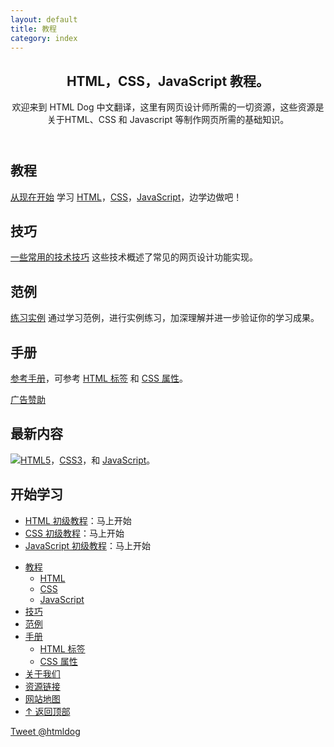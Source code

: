 ```yaml
---
layout: default
title: 教程
category: index
---
```

<article>
<header>
  <div id="flowerbreak" class="flowernum2 flowerextra"></div>
  <h1>HTML，CSS，JavaScript 教程。</h1>
  <p>欢迎来到 HTML Dog 中文翻译，这里有网页设计师所需的一切资源，这些资源是关于HTML、CSS 和 Javascript 等制作网页所需的基础知识。</p>  
<aside id="flower_primary" class="flower">
      <div id="bsap_1294690" class="bsarocks bsap_42de178ce2c5601e0c8eebfd00a854ae"></div>
</aside>
</header>
<section id="main_content">
<h2 id="c1">教程</h2>
<p><a href="{site.baseurl}}guides/">从现在开始</a> 学习 <a href="{{site.baseurl}}guides/html/">HTML</a>，<a href="{{site.baseurl}}guides/css/">CSS</a>，<a href="{{site.baseurl}}guides/javascript/">JavaScript</a>，边学边做吧！</p>
<h2>技巧</h2>
<p><a href="{{site.baseurl}}techniques/">一些常用的技术技巧</a> 这些技术概述了常见的网页设计功能实现。</p>
<h2>范例</h2>
<p><a href="{{site.baseurl}}examples/">练习实例</a> 通过学习范例，进行实例练习，加深理解并进一步验证你的学习成果。</p>
<h2>手册</h2>
<p><a href="{{site.baseurl}}reference/">参考手册</a>，可参考 <a href="reference/htmltags/">HTML 标签</a> 和 <a href="reference/cssproperties/">CSS 属性</a>。</p>
<aside id="flowers">
  <div class="flower">
    <div id="bsap_1294762" class="bsarocks bsap_42de178ce2c5601e0c8eebfd00a854ae"></div>
  </div>
  <div class="blossom">
    <div id="bsap_1294763" class="bsarocks bsap_42de178ce2c5601e0c8eebfd00a854ae"></div>
    <div id="bsap_1294764" class="bsarocks bsap_42de178ce2c5601e0c8eebfd00a854ae"></div>
  </div>
  <p><a href="{{site.baseurl}}/advertise/">广告赞助</a></p>
</aside>
</section>
<section class="feature"><div class="feat2">
  <!--<aside class="featfeat">
    <h2>Give a dog a link</h2>
      <p>Find the site useful? <a href="linkto/">Link to it</a> and we&#8217;ll be your friend forever.</p>
  </aside>-->
  <h2>最新内容</h2>
  <p><img src="{{site.baseurl}}images/html5_2.gif"><a href="{{site.baseurl}}guides/html/">HTML5</a>，<a href="{{site.baseurl}}guides/css/">CSS3</a>，和 <a href="{{site.baseurl}}guides/javascript/">JavaScript</a>。</p>
</div></section>
<footer id="related">
  <h2>开始学习</h2>
  <ul>
      <li><a href="{{site.baseurl}}guides/html/beginner/">HTML 初级教程</a>：马上开始</li>
    <li><a href="{{site.baseurl}}guides/css/beginner/">CSS 初级教程</a>：马上开始</li>
    <li><a href="{{site.baseurl}}guides/javascript/">JavaScript 初级教程</a>：马上开始</li>
  </ul>
</footer>
</article>
<nav id="main_nav">
<ul>
<li id="li_tut"><a href="{{site.baseurl}}guides/" >教程</a>
<ul>
<li><a href="{{site.baseurl}}guides/html/">HTML</a></li>
<li><a href="{{site.baseurl}}guides/css/">CSS</a></li>
<li><a href="{{site.baseurl}}guides/javascript/">JavaScript</a></li>
</ul>
</li>
<li id="li_tech"><a href="{{site.baseurl}}techniques/">技巧</a></li>

<li id="li_eg"><a href="{{site.baseurl}}examples/">范例</a></li>

<li id="li_ref"><a href="{{site.baseurl}}reference/" >手册</a>
<ul>
<li><a href="{{site.baseurl}}reference/htmltags/">HTML 标签</a></li>
<li><a href="{{site.baseurl}}reference/cssproperties/">CSS 属性</a></li>      
</ul>
</li>
<li class="subli superli"><a href="{{site.baseurl}}about/">关于我们</a></li>
<li class="subli"><a href="{{site.baseurl}}linkto/">资源链接</a></li>
<li id="li_smap" class="subli"><a href="{{site.baseurl}}sitemap/">网站地图</a></li>

<li id="access_top"><a href="#">&#8593; 返回顶部</a></li>    
</ul>
<p id="tweet"><a href="https://twitter.com/htmldog">Tweet @htmldog</a></p>
</nav>